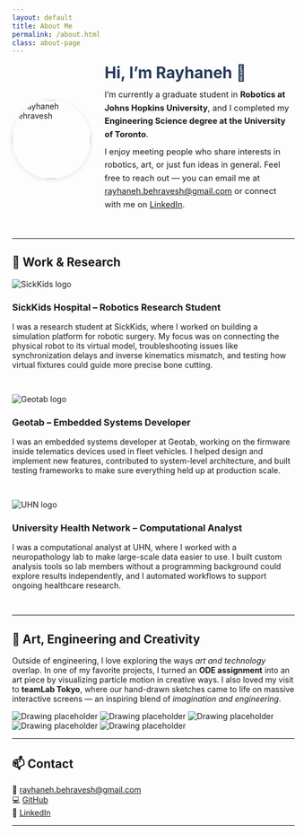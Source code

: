 ```yaml
---
layout: default
title: About Me
permalink: /about.html
class: about-page
---
```


<div class="about-header">
  <div class="intro">
    <img src="{{ site.baseurl }}/assets/img/rayhaneh_about.png" alt="Rayhaneh Behravesh" class="profile-pic">
    <div class="intro-text">
      <h1>Hi, I’m Rayhaneh 👋</h1>
      <p>
        I’m currently a graduate student in <strong>Robotics at Johns Hopkins University</strong>, 
        and I completed my <strong>Engineering Science degree at the University of Toronto</strong>. 
      </p>
      <p>
        I enjoy meeting people who share interests in robotics, art, or just fun ideas in general. 
        Feel free to reach out — you can email me at 
        <a href="mailto:rayhaneh.behravesh@gmail.com">rayhaneh.behravesh@gmail.com</a> or connect with me on 
        <a href="https://www.linkedin.com/in/r-behravesh">LinkedIn</a>.
      </p>
    </div>
  </div>
</div>

---

## 💼 Work & Research

<div class="experience">
  <img src="{{ site.baseurl }}/assets/img/sickkids_logo.png" alt="SickKids logo">
  <div>
    <h3>SickKids Hospital – Robotics Research Student</h3>
    <p>
      I was a research student at SickKids, where I worked on building a 
      simulation platform for robotic surgery. My focus was on connecting 
      the physical robot to its virtual model, troubleshooting issues like 
      synchronization delays and inverse kinematics mismatch, and testing 
      how virtual fixtures could guide more precise bone cutting.
    </p>
  </div>
</div>

<div class="experience">
  <img src="{{ site.baseurl }}/assets/img/geotab_logo.png" alt="Geotab logo">
  <div>
    <h3>Geotab – Embedded Systems Developer</h3>
    <p>
      I was an embedded systems developer at Geotab, working on the 
      firmware inside telematics devices used in fleet vehicles. I helped 
      design and implement new features, contributed to system-level 
      architecture, and built testing frameworks to make sure everything 
      held up at production scale.
    </p>
  </div>
</div>

<div class="experience">
  <img src="{{ site.baseurl }}/assets/img/pmcrt_logo.png" alt="UHN logo">
  <div>
    <h3>University Health Network – Computational Analyst</h3>
    <p>
      I was a computational analyst at UHN, where I worked with a 
      neuropathology lab to make large-scale data easier to use. I built 
      custom analysis tools so lab members without a programming 
      background could explore results independently, and I automated 
      workflows to support ongoing healthcare research.
    </p>
  </div>
</div>

---

## 🎨 Art, Engineering and Creativity


<p>
  Outside of engineering, I love exploring the ways <em>art and technology</em> overlap.  
  In one of my favorite projects, I turned an <strong>ODE assignment</strong> into an art piece by 
  visualizing particle motion in creative ways.  
  I also loved my visit to <strong>teamLab Tokyo</strong>, where our hand-drawn sketches came to life 
  on massive interactive screens — an inspiring blend of <em>imagination and engineering</em>.
</p>

<div class="art-gallery">
  <img src="https://via.placeholder.com/200" alt="Drawing placeholder">
  <img src="{{ site.baseurl }}/assets/img/ODE_annotated.png" alt="Drawing placeholder">
  <img src="{{ site.baseurl }}/assets/img/teamlab_drawing.png" alt="Drawing placeholder">
  <img src="{{ site.baseurl }}/assets/img/drawing_tazhib.png" alt="Drawing placeholder">
  <img src="{{ site.baseurl }}/assets/img/drawing_birds.png" alt="Drawing placeholder">
</div>

---

## 📫 Contact

<p>
📧 <a href="mailto:rayhaneh.behravesh@gmail.com">rayhaneh.behravesh@gmail.com</a><br>
💻 <a href="https://github.com/rayhanehb">GitHub</a><br>
💼 <a href="https://www.linkedin.com/in/r-behravesh">LinkedIn</a>
</p>

---

<style>
.about-page {
  max-width: 850px;
  margin: 40px auto;
  padding: 30px;
  background: #fff;
  border-radius: 12px;
  box-shadow: 0 2px 16px rgba(38,57,89,0.07);
  line-height: 1.6;
}

.about-header {
  margin-bottom: 40px;
}

.intro {
  display: flex;
  align-items: center;
  justify-content: center;
  gap: 25px;
  max-width: 750px;
  margin: 0 auto;
  text-align: left;
  flex-wrap: wrap; /* makes it responsive */
}

.profile-pic {
  width: 140px;
  height: 140px;
  border-radius: 50%;
  object-fit: cover;
  box-shadow: 0 2px 8px rgba(38,57,89,0.12);
  flex-shrink: 0;
}

.intro-text {
  flex: 1;
  min-width: 250px;
}

.intro-text h1 {
  margin-top: 0;
  margin-bottom: 0.4em;
  font-size: 2em;
  color: #263959;
}
.intro-text p {
  margin: 0.5em 0;
  font-size: 1.05em;
  line-height: 1.6;
}

.experience {
  display: flex;
  align-items: flex-start;
  margin-bottom: 30px;
  flex-wrap: wrap; /* stacks on*
